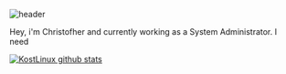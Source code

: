 ![header](https://capsule-render.vercel.app/api?type=rect&color=gradient&height=70&section=header&text=KostLinux%20Junior%20IT%20Specialist&fontSize=50&fontColor=#0c386e)

Hey, i'm Christofher and currently working as a System Administrator.
I need

[![KostLinux github stats](https://github-readme-stats.vercel.app/api?username=KostLinux&theme=tokyonight&show_icons=true&line_height=40)](https://github.com/anuraghazra/github-readme-stats)
